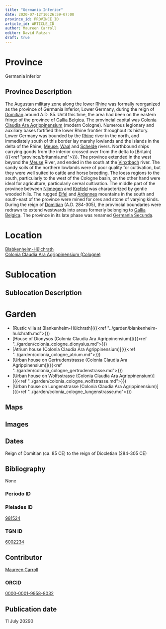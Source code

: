 ```yaml
---
title: "Germania Inferior"
date: 2020-07-12T10:26:59-07:00
province_id: PROVINCE_ID
article_id: ARTICLE_ID
author: Maureen Carroll
editor: David Ratzan
draft: true
---
```


# Province
Germania inferior

## Province Description
The Augustan military zone along the lower [Rhine](link) was formally reorganized as the province of Germania Inferior, Lower Germany, during the reign of [Domitian](link) around A.D. 85. Until this time, the area had been on the eastern fringe of the province of [Gallia Belgica](https://pleiades.stoa.org/places/981511). The provincial capital was [Colonia Claudia Ara Agrippinensium](https://pleiades.stoa.org/places/108751) (modern Cologne). Numerous legionary and auxiliary bases fortified the lower Rhine frontier throughout its history. Lower Germany was bounded by the [Rhine](link) river in the north, and immediately south of this border lay marshy lowlands and the islands in the delta of the Rhine, [Meuse](link), [Waal](link) and [Schelde](link) rivers. Northbound ships carrying goods from the interior crossed over from the delta to [Britain]({{<ref "province/britannia.md">}}). The province extended in the west beyond the [Meuse](link) River, and ended in the south at the [Vinxtbach](link) river. The sandy soils of the northern lowlands were of poor quality for cultivation, but they were well suited to cattle and horse breeding. The loess regions to the south, particularly to the west of the Cologne basin, on the other hand were ideal for agriculture, particularly cereal cultivation. The middle part of the province between [Nijmegen](link) and [Krefeld](link) was characterized by gentle wooded hills. The rugged [Eifel](link) and [Ardennes](link) mountains in the south and south-east of the province were mined for ores and stone of varying kinds. During the reign of [Domitian](link) (A.D. 284-305), the provincial boundaries were redrawn to extend westwards into areas formerly belonging to [Gallia Belgica](https://pleiades.stoa.org/places/981511). The province in its late phase was renamed [Germania Secunda](link).

# Location
[Blabkenheim-Hülchrath](https://pleiades.stoa.org/places/981524)  
[Colonia Claudia Ara Agrippinensium (Cologne)](https://pleiades.stoa.org/places/108751)  

# Sublocation

<!--
[AREA WITHIN LOCATION, LIKE “PALATINE HILL”](GEOREFERENCE LINK)
A sublocation is any area larger than an individual garden, but located within a location. I would always try to include a link to a controlled vocabulary here if possible. This ID may well be different from the Garden ID, e.g., Pompeii versus a Garden in one of the houses which has its own Pleiades ID.
-->

## Sublocation Description


# Garden
* [Rustic villa at Blankenheim-Hülchrath]({{<ref "../garden/blankenheim-hulchrath.md">}})
* [House of Dionysos (Colonia Claudia Ara Agrippinensium)]({{<ref "../garden/colonia_cologne_dionysius.md">}})
* [Atrium house (Colonia Claudia Ara Agrippinensium)]({{<ref "../garden/colonia_cologne_atrium.md">}})
* [Urban house on Gertrudenstrasse (Colonia Claudia Ara Agrippinensium)]({{<ref "../garden/colonia_cologne_gertrudenstrasse.md">}})
* [Urban house on Wolfsstrasse (Colonia Claudia Ara Agrippinensium)]({{<ref "../garden/colonia_cologne_wolfstrasse.md">}})
* [Urban house on Lungenstrasse (Colonia Claudia Ara Agrippinensium)]({{<ref "../garden/colonia_cologne_lungenstrasse.md">}})

## Maps

<!--
{{< figure src="IMG_URL" alt="ALT_TEXT" title="CAPTION" >}}
-->

## Images

<!--
{{< figure src="IMG_URL" alt="ALT_TEXT" title="CAPTION" >}}
-->

## Dates
Reign of Domitian (ca. 85 CE) to the reign of Diocletian (284-305 CE)

## Bibliography
None

### Periodo ID

<!-- [PERIODO_ID](https://pleiades.stoa.org/places/PLEIADES_ID) -->

### Pleiades ID
[981524](https://pleiades.stoa.org/places/981524)

### TGN ID
[6002234]( http://vocab.getty.edu/page/tgn/6002234)

## Contributor
[Maureen Carroll](link)

### ORCID
[0000-0001-9958-8032](https://orcid.org/0000-0001-9958-8032)  

## Publication date
11 July 20290
